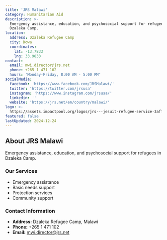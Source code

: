 ```yaml
---
title: 'JRS Malawi'
category: Humanitarian Aid
description: >-
  Emergency assistance, education, and psychosocial support for refugees in
  Dzaleka Camp.
location:
  address: Dzaleka Refugee Camp
  city: Dowa
  coordinates:
    lat: -13.7833
    lng: 33.9833
contact:
  email: mwi.director@jrs.net
  phone: +265 1 471 102
  hours: 'Monday-Friday, 8:00 AM - 5:00 PM'
socialMedia:
  facebook: 'https://www.facebook.com/JRSMalawi/'
  twitter: 'https://twitter.com/jrsusa'
  instagram: 'https://www.instagram.com/jrsusa/'
  linkedin: ''
  website: 'https://jrs.net/en/country/malawi/'
logo: >-
  https://assets.impactpool.org/logos/jrs---jesuit-refugee-service-3aff204a-4b51-4324-8e33-5c4c091d58af.svg
featured: false
lastUpdated: 2024-12-24
---
```


## About JRS Malawi

Emergency assistance, education, and psychosocial support for refugees in Dzaleka Camp.

### Our Services
- Emergency assistance
- Basic needs support
- Protection services
- Community support

### Contact Information
- **Address:** Dzaleka Refugee Camp, Malawi
- **Phone:** +265 1 471 102
- **Email:** mwi.director@jrs.net
